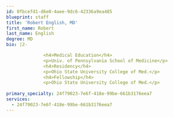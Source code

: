 ```yaml
---
id: 0fbcefd1-d6e0-4aee-9dc6-42336a9ea485
blueprint: staff
title: 'Robert English, MD'
first_name: Robert
last_name: English
degree: MD
bio: |2-

              <h4>Medical Education</h4>
              <p>Univ. of Pennsylvania School of Medicine</p>
              <h4>Residency</h4>
              <p>Ohio State University College of Med.</p>
              <h4>Fellowship</h4>
              <p>Ohio State University College of Med.</p>
          
primary_specialty: 24f79023-7e6f-418e-99be-661b3176eea7
services:
  - 24f79023-7e6f-418e-99be-661b3176eea7
---
```

